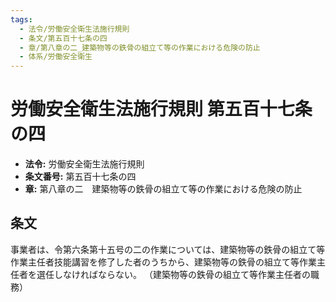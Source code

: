 ```yaml
---
tags:
  - 法令/労働安全衛生法施行規則
  - 条文/第五百十七条の四
  - 章/第八章の二_建築物等の鉄骨の組立て等の作業における危険の防止
  - 体系/労働安全衛生
---
```

# 労働安全衛生法施行規則 第五百十七条の四

- **法令:** 労働安全衛生法施行規則
- **条文番号:** 第五百十七条の四
- **章:** 第八章の二　建築物等の鉄骨の組立て等の作業における危険の防止

## 条文
事業者は、令第六条第十五号の二の作業については、建築物等の鉄骨の組立て等作業主任者技能講習を修了した者のうちから、建築物等の鉄骨の組立て等作業主任者を選任しなければならない。
（建築物等の鉄骨の組立て等作業主任者の職務）

